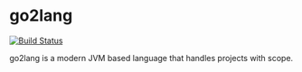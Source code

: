# go2lang
[![Build Status](https://travis-ci.com/FritzFlorian/go2lang.svg?token=uc4JDzFtzNAvEzKuuLd1&branch=master)](https://travis-ci.com/FritzFlorian/go2lang)

go2lang is a modern JVM based language that handles projects with scope. 